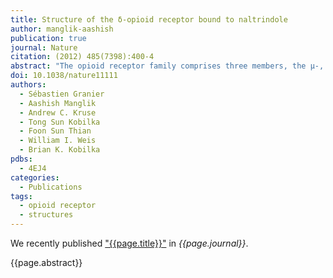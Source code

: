 ```yaml
---
title: Structure of the δ-opioid receptor bound to naltrindole
author: manglik-aashish
publication: true
journal: Nature
citation: (2012) 485(7398):400-4
abstract: "The opioid receptor family comprises three members, the µ-, δ- and κ-opioid receptors, which respond to classical opioid alkaloids such as morphine and heroin as well as to endogenous peptide ligands like endorphins. They belong to the G-protein-coupled receptor (GPCR) superfamily, and are excellent therapeutic targets for pain control. The δ-opioid receptor (δ-OR) has a role in analgesia, as well as in other neurological functions that remain poorly understood. The structures of the µ-OR and κ-OR have recently been solved. Here we report the crystal structure of the mouse δ-OR, bound to the subtype-selective antagonist naltrindole. Together with the structures of the µ-OR and κ-OR, the δ-OR structure provides insights into conserved elements of opioid ligand recognition while also revealing structural features associated with ligand-subtype selectivity. The binding pocket of opioid receptors can be divided into two distinct regions. Whereas the lower part of this pocket is highly conserved among opioid receptors, the upper part contains divergent residues that confer subtype selectivity. This provides a structural explanation and validation for the ‘message–address’ model of opioid receptor pharmacology, in which distinct ‘message’ (efficacy) and ‘address’ (selectivity) determinants are contained within a single ligand. Comparison of the address region of the δ-OR with other GPCRs reveals that this structural organization may be a more general phenomenon, extending to other GPCR families as well."
doi: 10.1038/nature11111
authors:
  - Sébastien Granier
  - Aashish Manglik
  - Andrew C. Kruse
  - Tong Sun Kobilka
  - Foon Sun Thian
  - William I. Weis
  - Brian K. Kobilka
pdbs:
  - 4EJ4
categories:
  - Publications
tags:
  - opioid receptor
  - structures
---
```



We recently published ["{{page.title}}"](https://doi.org/{{page.doi}}) in *{{page.journal}}*.

{{page.abstract}}
